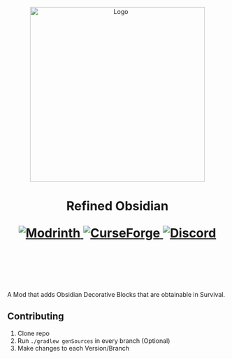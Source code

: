 <p align="center"><img src="https://i.ibb.co/gbVt9xFc/Refined-Obsidian-Logo-2248-1070.png" alt="Logo" width="400"></p>
<h1 align="center">Refined Obsidian  <br><p>
<a href="https://modrinth.com/project/refinedobsidian">
<img alt="Modrinth"
src="https://img.shields.io/badge/Modrinth-NA?style=for-the-badge&logo=modrinth&logoColor=000000&color=00AF5C">
</a>
<a href="https://www.curseforge.com/minecraft/mc-mods/refinedobsidian">
<img alt="CurseForge"
  src="https://img.shields.io/badge/CurseForge-NA?style=for-the-badge&logo=curseforge&logoColor=000000&color=F16436">
</a>
  <a href="https://discord.gg/3ENgHTEcmT">
    <img alt="Discord"
      src="https://img.shields.io/badge/Discord-NA?style=for-the-badge&logo=discord&logoColor=000000&color=5865F2">
    </a>
 </p>
    <br><br>
</h1>
A Mod that adds Obsidian Decorative Blocks that are obtainable in Survival.

## Contributing
1. Clone repo
2. Run `./gradlew genSources` in every branch (Optional)
3. Make changes to each Version/Branch

